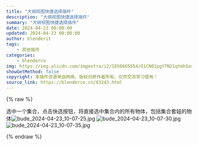 ```yaml
---
title: "大纲视图快捷选择插件"
description: "大纲视图快捷选择插件"
summary: "大纲视图快捷选择插件"
date: 2024-04-23 00:00:00
updated: 2024-04-23 00:00:00
author: blenderit
tags: 
    - 其他插件
categories:
    - blenderco
img: https://img.alicdn.com/imgextra/i2/1856665554/O1CN01pgY7N21qtmhSaspLR_!!1856665554.jpg
showGetMethod: false
copyright: 本插件资源来自网络，版权归原作者所有，仅供交流学习使用！
source_link: https://blenderco.cn/83243.html
---
```


{% raw %}
<p>选中一个集合，点击快选按钮，将直接选中集合内的所有物体，包括集合套娃的物体<img src="https://img.alicdn.com/imgextra/i3/1856665554/O1CN01EgtXMp1qtmhTUon26_!!1856665554.jpg" alt="bude_2024-04-23_10-07-25.jpg"> <img src="https://img.alicdn.com/imgextra/i3/1856665554/O1CN01ihY2IK1qtmhKQCKw3_!!1856665554.jpg" alt="bude_2024-04-23_10-07-30.jpg"> <img src="https://img.alicdn.com/imgextra/i4/1856665554/O1CN01m2hOXt1qtmhWbK617_!!1856665554.jpg" alt="bude_2024-04-23_10-07-35.jpg"></p>
<div style="display: none">blenderco</div>
{% endraw %}